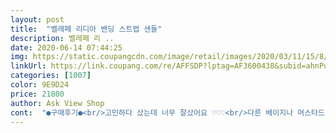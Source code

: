 ```yaml
---
layout: post 
title:  "벨레페 리디아 밴딩 스트랩 샌들" 
description: 벨레페 리 ..
date: 2020-06-14 07:44:25 
img: https://static.coupangcdn.com/image/retail/images/2020/03/11/15/8/6a4a047c-0c51-4fe2-a2a1-fa1acba629fd.jpg 
linkUrl: https://link.coupang.com/re/AFFSDP?lptag=AF3600438&subid=ahnPublicAsk&pageKey=1384096206&itemId=2418790181&vendorItemId=70412997509&traceid=V0-113-4daf4196f37b2fee 
categories: [1007] 
color: 9E9D24 
price: 21800 
author: Ask View Shop 
cont:  "●구매후기●<br/>고민하다 샀는데 너무 잘샀어요 ♡♡♡<br/>다른 베이지나 머스타드색도있음 사고싶네요<br/>발.<br/>편하고 착화감 좋고 신기도 편하고 좋아요 굿굿<br/>발에 살집이좀있어 250 이 가끔답답해서255구매했는데 조금넉넉하네요.<br/>암튼 바닥편하고 색이이쁘고<br/>샌들 너무 편해요!<br/>신었을때 가볍고 쿠션감도 좋아 오래신었을때도<br/>오호<br/>짱  편하니 좋네요 ㅎㅎㅎ<br/>편하고 좋아요<br/>" 
---
```

